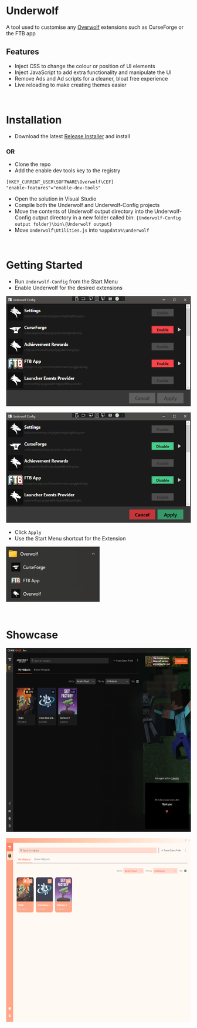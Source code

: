# Underwolf
A tool used to customise any [Overwolf](https://www.overwolf.com/) extensions such as CurseForge or the FTB app

## Features
- Inject CSS to change the colour or position of UI elements
- Inject JavaScript to add extra functionality and manipulate the UI
- Remove Ads and Ad scripts for a cleaner, bloat free experience
- Live reloading to make creating themes easier

<br>

# Installation
- Download the latest [Release Installer](https://github.com/incogg/underwolf/releases/latest) and install

### OR
- Clone the repo
- Add the enable dev tools key to the registry
```
[HKEY_CURRENT_USER\SOFTWARE\Overwolf\CEF]
"enable-features"="enable-dev-tools"
```
- Open the solution in Visual Studio
- Compile both the Underwolf and Underwolf-Config projects
- Move the contents of Underwolf output directory into the Underwolf-Config output directory in a new folder called bin: `{Underwolf-Config output folder}\bin\{Underwolf output}`
- Move `Underwolf\Utilities.js` into `%appdata%\underwolf`

<br>

# Getting Started
- Run `Underwolf-Config` from the Start Menu
- Enable Underwolf for the desired extensions

<p>
    <img src=".github/assets/Underwolf-Disabled.png" alt="original curseforge theme" height="300px">  
</p>


<p>
    <img src=".github/assets/Underwolf-Apply.png" alt="original curseforge theme" height="300px">  
</p>

- Click `Apply`
- Use the Start Menu shortcut for the Extension

<p>
    <img src=".github/assets/Start-Menu.png" alt="original curseforge theme" height="150px">  
</p>

<br>

# Showcase
<p>
    <img src=".github/assets/original.png" alt="original curseforge theme" height="500px">  
</p>
<p>
    <img src=".github/assets/example-theme.png" alt="custom curseforge theme" height="500px">  
</p>